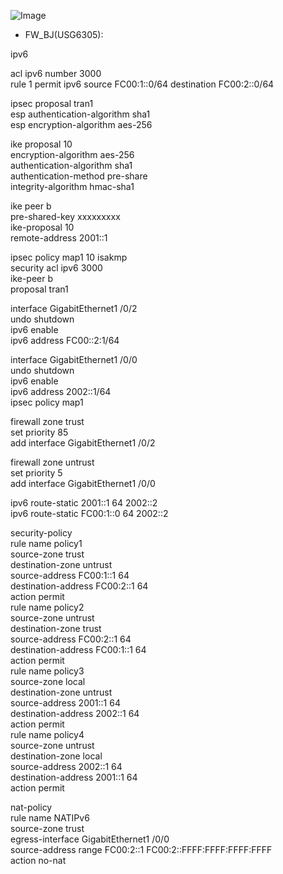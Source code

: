 ![Image](https://github.com/silence-kai/IPsecVPN/blob/master/site%20to%20site%20vpn%20over%20IPv6/L2L-IPv6.png)  

- FW_BJ(USG6305):  
  
ipv6  
  
acl ipv6 number 3000   
rule 1 permit ipv6 source FC00:1::0/64 destination FC00:2::0/64  
  
ipsec proposal tran1   
esp authentication-algorithm sha1  
esp encryption-algorithm aes-256  
  
ike proposal 10   
encryption-algorithm aes-256    
authentication-algorithm sha1  
authentication-method pre-share   
integrity-algorithm hmac-sha1  
  
ike peer b   
pre-shared-key xxxxxxxxx   
ike-proposal 10   
remote-address 2001::1   
  
ipsec policy map1 10 isakmp   
security acl ipv6 3000   
ike-peer b  
proposal tran1  
  
interface GigabitEthernet1 /0/2  
undo shutdown  
ipv6 enable   
ipv6 address FC00::2:1/64  
    
interface GigabitEthernet1 /0/0  
undo shutdown  
ipv6 enable    
ipv6 address 2002::1/64   
ipsec policy map1  
  
firewall zone trust   
set priority 85  
add interface GigabitEthernet1 /0/2  
  
firewall zone untrust   
set priority 5   
add interface GigabitEthernet1 /0/0  
  
ipv6 route-static 2001::1 64 2002::2   
ipv6 route-static FC00:1::0 64 2002::2   
  
security-policy  
rule name policy1   
source-zone trust  
destination-zone untrust  
source-address FC00:1::1 64  
destination-address FC00:2::1 64  
action permit  
rule name policy2  
source-zone untrust  
destination-zone trust  
source-address FC00:2::1 64  
destination-address FC00:1::1 64  
action permit  
rule name policy3  
source-zone local  
destination-zone untrust   
source-address 2001::1 64  
destination-address 2002::1 64  
action permit  
rule name policy4  
source-zone untrust  
destination-zone local  
source-address 2002::1 64  
destination-address 2001::1 64  
action permit  
  
nat-policy   
rule name NATIPv6  
source-zone trust  
egress-interface GigabitEthernet1 /0/0  
source-address range FC00:2::1 FC00:2::FFFF:FFFF:FFFF:FFFF  
action no-nat  
